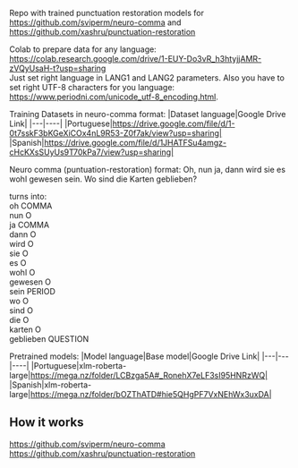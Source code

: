 Repo with trained punctuation restoration models for https://github.com/sviperm/neuro-comma and https://github.com/xashru/punctuation-restoration 

Colab to prepare data for any language:
https://colab.research.google.com/drive/1-EUY-Do3vR_h3htyjjAMR-zVQyUsaH-t?usp=sharing  
Just set right language in LANG1 and LANG2 parameters. Also you have to set right UTF-8 characters for you language: https://www.periodni.com/unicode_utf-8_encoding.html.

Training Datasets in neuro-comma format:
|Dataset language|Google Drive Link|
|---|----|
|Portuguese|https://drive.google.com/file/d/1-0t7sskF3bKGeXiCOx4nL9R53-Z0f7ak/view?usp=sharing|
|Spanish|https://drive.google.com/file/d/1JHATFSu4amgz-cHcKXsSUyUs9T70kPa7/view?usp=sharing|  
  
  
Neuro comma (puntuation-restoration) format: Oh, nun ja, dann wird sie es wohl gewesen sein. Wo sind die Karten geblieben?  

turns into:  
oh	COMMA  
nun	O  
ja	COMMA  
dann	O  
wird	O  
sie	O  
es	O  
wohl	O  
gewesen	O  
sein	PERIOD  
wo	O  
sind	O  
die	O  
karten	O  
geblieben	QUESTION  

Pretrained models:
|Model language|Base model|Google Drive Link|
|---|---|----|
|Portuguese|xlm-roberta-large|https://mega.nz/folder/LCBzga5A#_RonehX7eLF3sI95HNRzWQ|
|Spanish|xlm-roberta-large|https://mega.nz/folder/bOZThATD#hie5QHgPF7VxNEhWx3uxDA|

## How it works
https://github.com/sviperm/neuro-comma  
https://github.com/xashru/punctuation-restoration
